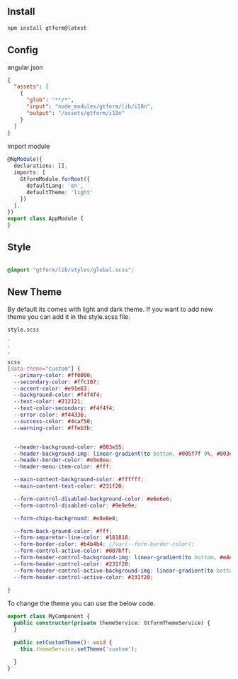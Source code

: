 ## Install

```bash
npm install gtform@latest
```

## Config

angular.json

```json
{
  "assets": [
    {
      "glob": "**/*",
      "input": "node_modules/gtform/lib/i18n",
      "output": "/assets/gtform/i18n"
    }
  ]
}

```

import module

```typescript
@NgModule({
  declarations: [],
  imports: [
    GtformModule.forRoot({
      defaultLang: 'en',
      defaultTheme: 'light'
    })
  ],
})
export class AppModule {
}
````

## Style

```scss

@import "gtform/lib/styles/global.scss";
```

## New Theme

By default its comes with light and dark theme. If you want to add new theme you can add it in the style.scss file.

```scss
style.scss

`
`
`
scss
[data-theme="custom"] {
  --primary-color: #ff0000;
  --secondary-color: #ffc107;
  --accent-color: #e91e63;
  --background-color: #f4f4f4;
  --text-color: #212121;
  --text-color-secondary: #f4f4f4;
  --error-color: #f44336;
  --success-color: #4caf50;
  --warning-color: #ffeb3b;


  --header-background-color: #003e55;
  --header-background-img: linear-gradient(to bottom, #005f7f 0%, #003e55 100%);
  --header-border-color: #e5e8ea;
  --header-menu-item-color: #fff;

  --main-content-background-color: #ffffff;
  --main-content-text-color: #231f20;

  --form-control-disabled-background-color: #e6e6e6;
  --form-control-disabled-color: #9e9e9e;

  --form-chips-background: #e8e8e8;

  --form-back-ground-color: #fff;
  --form-separetor-line-color: #181818;
  --form-border-color: #b4b4b4; //var(--form-border-color);
  --form-control-active-color: #007bff;
  --form-header-control-background-img: linear-gradient(to bottom, #e8e8e8 0, #e8e8e8 100%);
  --form-header-control-color: #231f20;
  --form-header-control-active-background-img: linear-gradient(to bottom, #c9c9c9 0, #c9c9c9 100%);
  --form-header-control-active-color: #231f20;

}
```

To change the theme you can use the below code.

```typescript
export class MyComponent {
  public constructor(private themeService: GtformThemeService) {
  }

  public setCustomTheme(): void {
    this.themeService.setTheme('custom');

  }
}
```
